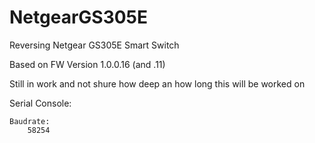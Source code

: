 # NetgearGS305E
 Reversing Netgear GS305E Smart Switch
 
 Based on FW Version 1.0.0.16 (and .11)
 
 Still in work and not shure how deep an how long this will be worked on


Serial Console:

	Baudrate:
  		58254

